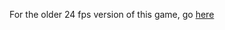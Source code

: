 <script>
function myFunction() {
    alert("I am an alert box!");
}
myFunction();
</script>

<object type="application/x-shockwave-flash" 
  data="Platformer_60fps.swf" 
  width="800" height="450">
  <param name="game" value="Platformer.swf" />
  <param name="quality" value="high"/>
</object>

For the older 24 fps version of this game, go <a href="https://sctiger1311.github.io/Skeleton-Sprint/lowfps">here</a>

